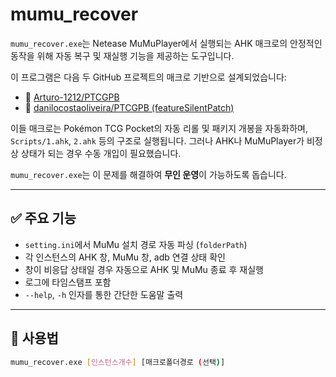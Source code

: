 # mumu_recover

`mumu_recover.exe`는 Netease MuMuPlayer에서 실행되는 AHK 매크로의 안정적인 동작을 위해 자동 복구 및 재실행 기능을 제공하는 도구입니다.

이 프로그램은 다음 두 GitHub 프로젝트의 매크로 기반으로 설계되었습니다:

- 🔗 [Arturo-1212/PTCGPB](https://github.com/Arturo-1212/PTCGPB)
- 🔗 [danilocostaoliveira/PTCGPB (featureSilentPatch)](https://github.com/danilocostaoliveira/PTCGPB/tree/featureSilentPatch)

이들 매크로는 Pokémon TCG Pocket의 자동 리롤 및 패키지 개봉을 자동화하며, `Scripts/1.ahk`, `2.ahk` 등의 구조로 실행됩니다. 그러나 AHK나 MuMuPlayer가 비정상 상태가 되는 경우 수동 개입이 필요했습니다.

`mumu_recover.exe`는 이 문제를 해결하여 **무인 운영**이 가능하도록 돕습니다.

---

## ✅ 주요 기능

- `setting.ini`에서 MuMu 설치 경로 자동 파싱 (`folderPath`)
- 각 인스턴스의 AHK 창, MuMu 창, adb 연결 상태 확인
- 창이 비응답 상태일 경우 자동으로 AHK 및 MuMu 종료 후 재실행
- 로그에 타임스탬프 포함
- `--help`, `-h` 인자를 통한 간단한 도움말 출력

---

## 🧪 사용법

```sh
mumu_recover.exe [인스턴스개수] [매크로폴더경로 (선택)]
